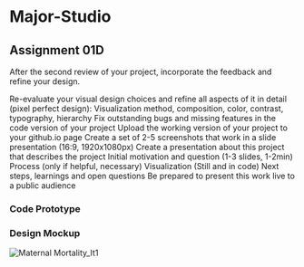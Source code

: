 # Major-Studio

## Assignment 01D

After the second review of your project, incorporate the feedback and refine your design. 

Re-evaluate your visual design choices and refine all aspects of it in detail (pixel perfect design): Visualization method, composition, color, contrast, typography, hierarchy
Fix outstanding bugs and missing features in the code version of your project
Upload the working version of your project to your github.io page
Create a set of 2-5 screenshots that work in a slide presentation (16:9, 1920x1080px) 
Create a presentation about this project that describes the project
Initial motivation and question (1-3 slides, 1-2min)
Process (only if helpful, necessary)
Visualization (Still and in code)
Next steps, learnings and open questions
Be prepared to present this work live to a public audience

### Code Prototype



### Design Mockup


![Maternal Mortality_It1](https://user-images.githubusercontent.com/77869514/191308452-9a96b1eb-f1df-4370-91f6-23eab68ee542.png)


